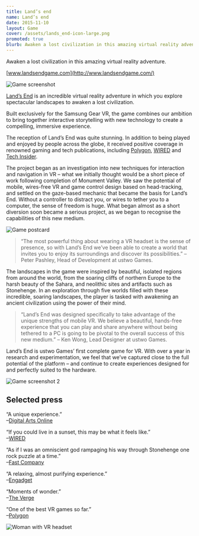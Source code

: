 ```yaml
---
title: Land’s end
name: Land’s end
date: 2015-11-10
layout: Game
cover: /assets/lands_end-icon-large.png
promoted: true
blurb: Awaken a lost civilization in this amazing virtual reality adventure.
---
```


Awaken a lost civilization in this amazing virtual reality adventure.

[www.landsendgame.com](http://www.landsendgame.com/)

![Game screenshot](/assets/LandsEnd_Sept16_01.jpg)

[Land’s End](http://www.landsendgame.com/) is an incredible virtual reality adventure in which you explore spectacular landscapes to awaken a lost civilization.

Built exclusively for the Samsung Gear VR, the game combines our ambition to bring together interactive storytelling with new technology to create a compelling, immersive experience.

The reception of Land’s End was quite stunning. In addition to being played and enjoyed by people across the globe, it received positive coverage in renowned gaming and tech publications, including [Polygon](http://www.polygon.com/2015/11/10/9696182/lands-end-is-one-of-the-best-vr-games-so-far-this-is-how-it-was), [WIRED](http://www.wired.com/2014/10/a-gorgeous-new-virtual-reality-game-from-the-makers-of-monument-valley/) and [Tech Insider](http://www.techinsider.io/inside-lands-end-game-for-gear-vr-2015-11).

The project began as an investigation into new techniques for interaction and navigation in VR – what we initially thought would be a short piece of work following completion of Monument Valley. We saw the potential of mobile, wires-free VR and game control design based on head-tracking, and settled on the gaze-based mechanic that became the basis for Land’s End. Without a controller to distract you, or wires to tether you to a computer, the sense of freedom is huge. What began almost as a short diversion soon became a serious project, as we began to recognise the capabilities of this new medium.

![Game postcard](/assets/LE_postcard_BACK21.jpg)

> “The most powerful thing about wearing a VR headset is the sense of presence, so with Land’s End we’ve been able to create a world that invites you to enjoy its surroundings and discover its possibilities.” – Peter Pashley, Head of Development at ustwo Games.

The landscapes in the game were inspired by beautiful, isolated regions from around the world, from the soaring cliffs of northern Europe to the harsh beauty of the Sahara, and neolithic sites and artifacts such as Stonehenge. In an exploration through five worlds filled with these incredible, soaring landscapes, the player is tasked with awakening an ancient civilization using the power of their mind.

> “Land’s End was designed specifically to take advantage of the unique strengths of mobile VR. We believe a beautiful, hands-free experience that you can play and share anywhere without being tethered to a PC is going to be pivotal to the overall success of this new medium.” – Ken Wong, Lead Designer at ustwo Games.

Land’s End is ustwo Games’ first complete game for VR. With over a year in research and experimentation, we feel that we’ve captured close to the full potential of the platform – and continue to create experiences designed for and perfectly suited to the hardware.

![Game screenshot 2](/assets/LandsEnd_Sept16_05.jpg)

## Selected press

“A unique experience.”  
–[Digital Arts Online](http://www.digitalartsonline.co.uk/news/interactive-design/how-ustwo-created-monument-valley-sequel-lands-end-for-samsungs-gear-vr/)

“If you could live in a sunset, this may be what it feels like.”  
–[WIRED](http://www.wired.com/2015/09/monument-valleys-creators-just-made-stunning-vr-game/)

“As if I was an omniscient god rampaging his way through Stonehenge one rock puzzle at a time.”  
–[Fast Company](http://www.fastcodesign.com/3051273/how-the-creators-of-monument-valley-are-writing-the-rules-of-virtual-reality)

“A relaxing, almost purifying experience.”  
–[Engadget](http://www.engadget.com/2015/09/21/lands-end-ustwo-gear-vr-game-preview/)

“Moments of wonder.”  
–[The Verge](http://www.theverge.com/2015/9/21/9353235/lands-end-vr-game-monument-valley)

“One of the best VR games so far.”  
–[Polygon](http://www.polygon.com/2015/11/10/9696182/lands-end-is-one-of-the-best-vr-games-so-far-this-is-how-it-was)

![Woman with VR headset](/assets/LandsEnd_headset.jpg)
